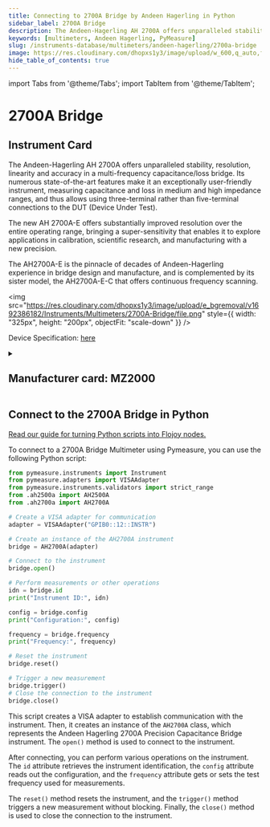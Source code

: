 ```yaml
---
title: Connecting to 2700A Bridge by Andeen Hagerling in Python
sidebar_label: 2700A Bridge
description: The Andeen-Hagerling AH 2700A offers unparalleled stability, resolution, linearity and accuracy in a multi-frequency capacitance/loss bridge. Its numerous state-of-the-art features make it an exceptionally user-friendly instrument, measuring capacitance and loss in medium and high impedance ranges, and thus allows using three-terminal rather than five-terminal connections to the DUT (Device Under Test).The new AH 2700A-E offers substantially improved resolution over the entire operating range, bringing a super-sensitivity that enables it to explore applications in calibration, scientific research, and manufacturing with a new precision.The AH2700A-E is the pinnacle of decades of Andeen-Hagerling experience in bridge design and manufacture, and is complemented by its sister model, the AH2700A-E-C that offers continuous frequency scanning.
keywords: [multimeters, Andeen Hagerling, PyMeasure]
slug: /instruments-database/multimeters/andeen-hagerling/2700a-bridge
image: https://res.cloudinary.com/dhopxs1y3/image/upload/w_600,q_auto,f_auto/e_bgremoval/v1692386182/Instruments/Multimeters/2700A-Bridge/file.jpg
hide_table_of_contents: true
---
```


import Tabs from '@theme/Tabs';
import TabItem from '@theme/TabItem';

# 2700A Bridge

## Instrument Card

<div className="flex">

<div>

The Andeen-Hagerling AH 2700A offers unparalleled stability, resolution, linearity and accuracy in a multi-frequency capacitance/loss bridge. Its numerous state-of-the-art features make it an exceptionally user-friendly instrument, measuring capacitance and loss in medium and high impedance ranges, and thus allows using three-terminal rather than five-terminal connections to the DUT (Device Under Test).

The new AH 2700A-E offers substantially improved resolution over the entire operating range, bringing a super-sensitivity that enables it to explore applications in calibration, scientific research, and manufacturing with a new precision.

The AH2700A-E is the pinnacle of decades of Andeen-Hagerling experience in bridge design and manufacture, and is complemented by its sister model, the AH2700A-E-C that offers continuous frequency scanning.

</div>

<img src="https://res.cloudinary.com/dhopxs1y3/image/upload/e_bgremoval/v1692386182/Instruments/Multimeters/2700A-Bridge/file.png" style={{ width: "325px", height: "200px", objectFit: "scale-down" }} />

</div>

<div className="flex text-center">

<p>Device Specification: <a target="\_blank" href="http://www.andeen-hagerling.com/ah2700a.pdf">here</a></p>

</div>

<details style={{ marginTop: "15px"}}>
<summary><h2>Manufacturer card: MZ2000</h2></summary>

<img src="https://res.cloudinary.com/dhopxs1y3/image/upload/v1692806198/Instruments/Vendor%20Logos/Andeen_Hagerling.png" style={{ width: "100%", height: "170px",objectFit: "scale-down" }} />

**Andeen**-**Hagerling**, Inc. - manufacturers of the world's most accurate capacitance bridges and standards.

<ul>
  <li>Headquarters: US</li>
  <li>Yearly Revenue (millions, USD): 1.0</li>
  <li>Vendor Website: <a href="https://www.andeen-hagerling.com/">here</a></li>
</ul>
</details>

## Connect to the 2700A Bridge in Python

[Read our guide for turning Python scripts into Flojoy nodes.](https://docs.flojoy.ai/custom-nodes/creating-custom-node/)
<Tabs>

<TabItem value="Flojoy" label="Flojoy" className="flojoy-instrument-tabs">

<NodeCardCollection category='WIDGET2000' manufacturer='MZ2000'></NodeCardCollection>

</TabItem>
<TabItem value="PyMeasure" label="PyMeasure">

To connect to a 2700A Bridge Multimeter using Pymeasure, you can use the following Python script:

```python
from pymeasure.instruments import Instrument
from pymeasure.adapters import VISAAdapter
from pymeasure.instruments.validators import strict_range
from .ah2500a import AH2500A
from .ah2700a import AH2700A

# Create a VISA adapter for communication
adapter = VISAAdapter("GPIB0::12::INSTR")

# Create an instance of the AH2700A instrument
bridge = AH2700A(adapter)

# Connect to the instrument
bridge.open()

# Perform measurements or other operations
idn = bridge.id
print("Instrument ID:", idn)

config = bridge.config
print("Configuration:", config)

frequency = bridge.frequency
print("Frequency:", frequency)

# Reset the instrument
bridge.reset()

# Trigger a new measurement
bridge.trigger()
# Close the connection to the instrument
bridge.close()
```

This script creates a VISA adapter to establish communication with the instrument. Then, it creates an instance of the `AH2700A` class, which represents the Andeen Hagerling 2700A Precision Capacitance Bridge instrument. The `open()` method is used to connect to the instrument.

After connecting, you can perform various operations on the instrument. The `id` attribute retrieves the instrument identification, the `config` attribute reads out the configuration, and the `frequency` attribute gets or sets the test frequency used for measurements.

The `reset()` method resets the instrument, and the `trigger()` method triggers a new measurement without blocking. Finally, the `close()` method is used to close the connection to the instrument.

</TabItem>
</Tabs>
